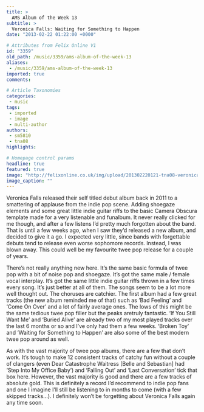 ```yaml
---
title: >
  AMS Album of the Week 13
subtitle: >
  Veronica Falls: Waiting for Something to Happen
date: "2013-02-22 01:22:00 +0000"

# Attributes from Felix Online V1
id: "3359"
old_path: /music/3359/ams-album-of-the-week-13
aliases:
 - /music/3359/ams-album-of-the-week-13
imported: true
comments:

# Article Taxonomies
categories:
 - music
tags:
 - imported
 - image
 - multi-author
authors:
 - sm5810
 - tna08
highlights:

# Homepage control params
headline: true
featured: true
image: "http://felixonline.co.uk/img/upload/201302220121-tna08-veronica-falls-waiting-for-something-to-happen.jpg"
image_caption: ""
---
```


Veronica Falls released their self titled debut album back in 2011 to a smattering of applause from the indie pop scene. Adding shoegaze elements and some great little indie guitar riffs to the basic Camera Obscura template made for a very listenable and funalbum. It never really clicked for me though, and after a few listens I’d pretty much forgotten about the band. That is until a few weeks ago, when I saw they’d released a new album, and decided to give it a go. I expected very little, since bands with forgettable debuts tend to release even worse sophomore records. Instead, I was blown away. This could well be my favourite twee pop release for a couple of years.

There’s not really anything new here. It’s the same basic formula of twee pop with a bit of noise pop and shoegaze. It’s got the same male / female vocal interplay. It’s got the same little indie guitar riffs thrown in a few times every song. It’s just better at all of them. The songs seem to be a lot more well thought out. The choruses are catchier. The first album had a few great tracks (the new album reminded me of that) such as ‘Bad Feeling’ and ‘Come On Over’ and a lot of fairly average ones. The lows of this might be the same tedious twee pop filler but the peaks aretruly fantastic. ‘If You Still Want Me’ and ‘Buried Alive’ are already two of my most played tracks over the last 6 months or so and I’ve only had them a few weeks. ‘Broken Toy’ and ‘Waiting for Something to Happen’ are also some of the best modern twee pop around as well.

As with the vast majority of twee pop albums, there are a few that don’t work. It’s tough to make 12 consistent tracks of catchy fun without a couple of clangers (even Dear Catastrophe Waitress [Belle and Sebastian] had ‘Step Into My Office Baby’) and ‘Falling Out’ and ‘Last Conversation’ tick that box here. However, the vast majority is good and there are a few tracks of absolute gold. This is definitely a record I’d recommend to indie pop fans and one I imagine I’ll still be listening to in months to come (with a few skipped tracks...). I definitely won’t be forgetting about Veronica Falls again any time soon.
